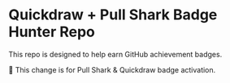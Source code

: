 # Quickdraw + Pull Shark Badge Hunter Repo
This repo is designed to help earn GitHub achievement badges.

🦈 This change is for Pull Shark & Quickdraw badge activation.


